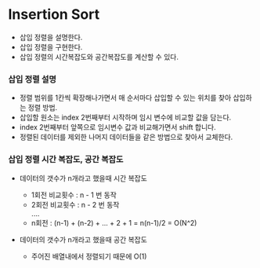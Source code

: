 # Insertion Sort
- 삽입 정렬을 설명한다.
- 삽입 정렬을 구현한다.
- 삽입 정렬의 시간복잡도와 공간복잡도를 계산할 수 있다.

### 삽입 정렬 설명
- 정렬 범위를 1칸씩 확장해나가면서 매 순서마다 삽입할 수 있는 위치를 찾아 삽입하는 정렬 방법.
- 삽입할 원소는 index 2번째부터 시작하며 임시 변수에 비교할 값을 담는다.
- index 2번째부터 앞쪽으로 임시변수 값과 비교해가면서 shift 합니다.
- 정렬된 데이터를 제외한 나머지 데이터들을 같은 방법으로 찾아서 교체한다.

### 삽입 정렬 시간 복잡도, 공간 복잡도
- 데이터의 갯수가 n개라고 했을때 시간 복잡도
    - 1회전 비교횟수 : n - 1 번 동작
    - 2회전 비교횟수 : n - 2 번 동작 <br>
       ....
    - n회전 : (n-1) + (n-2) + ... + 2 + 1 = n(n-1)/2 = O(N^2)

- 데이터의 갯수가 n개라고 했을때 공간 복잡도
    - 주어진 배열내에서 정렬되기 때문에 O(1)